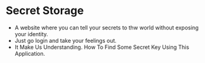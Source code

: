 # Secret Storage

- A website where you can tell your secrets to thw world without exposing your identity.
- Just go login and take your feelings out.
- It Make Us Understanding. How To Find Some Secret Key Using This Application.
